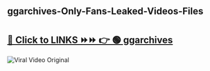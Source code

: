 
 ## ggarchives-Only-Fans-Leaked-Videos-Files

# <h2><a href="https://mediaupload.pro?ggarchives">🔗 Click to LINKS ⏩⏩ 👉 🟢 ggarchives </a></h2>

<a href="https://mediaupload.pro?ggarchives" rel="nofollow" data-target="animated-image.originalLink"><img src="https://i.ibb.co.com/xMMVF88/686577567.gif" alt="Viral Video Original" style="max-width: 100%; display: inline-block;" data-target="animated-image.originalImage"></a>